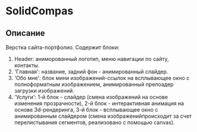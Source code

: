 # SolidCompas
## Описание
Верстка сайта-портфолио. Содержит блоки:
1. Header: аниморованный логотип, меню навигации по сайту, контакты.
2. 'Главная': название, задний фон - анимированный слайдер.
3. 'Обо мне': блок мини изображений-ссылок на всплывающее окно с полноформатным изображением, анимированный прелоадер загрузки изображений.
4. 'Услуги': 1-й блок - слайдер (смена изображений на основе изменения прозрачности), 2-й блок - интерактивная анимация на основе 3d-рендеринга, 3-й блок - всплывающее окно с анимированным слайдером (смена изображенийпроисходит за счет перелистывания сегментов, реализовано с помощью canvas).

